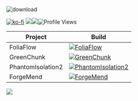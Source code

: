 ![download](https://user-images.githubusercontent.com/125941391/235354314-b5b4259a-94c4-4842-847b-ee4984492e4d.png)

[![ko-fi](https://ko-fi.com/img/githubbutton_sm.svg)](https://ko-fi.com/N4N3OC2RQ)
![](https://dcbadge.vercel.app/api/shield/221569955236282368?theme=discord-inverted)![](https://dcbadge.vercel.app/api/shield/1001386195428839476?theme=discord-inverted)<img
            src="https://komarev.com/ghpvc/?username=MidnightTale&style=for-the-badge&color=6d8ab0" alt="Profile Views" />

|Project|Build|
|--|--|
|FoliaFlow|[![FoliaFlow](https://github.com/Hynse/FoliaFlow/actions/workflows/build.yml/badge.svg?branch=master)](https://github.com/Hynse/FoliaFlow/actions/workflows/build.yml)|
|GreenChunk|[![GreenChunk](https://github.com/Hynse/GreenChunk/actions/workflows/build.yml/badge.svg?branch=master)](https://github.com/Hynse/GreenChunk/actions/workflows/build.yml)|
|PhantomIsolation2|[![PhantomIsolation2](https://github.com/Hynse/PhantomIsolation2/actions/workflows/build.yml/badge.svg?branch=master)](https://github.com/Hynse/PhantomIsolation2/actions/workflows/build.yml)|
|ForgeMend|[![ForgeMend](https://github.com/Hynse/ForgeMend/actions/workflows/build.yml/badge.svg?branch=master)](https://github.com/Hynse/ForgeMend/actions/workflows/build.yml)|
[![](https://raw.githubusercontent.com/modrinth/art/main/Branding/Badge/badge-dark__184x72.png)](https://modrinth.com/user/MidnightTale)
